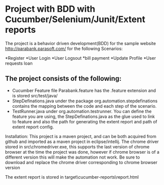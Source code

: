 Project with BDD with Cucumber/Selenium/Junit/Extent reports
=================

The project is a behavior driven development(BDD) for the sample website http://parabank.parasoft.com/ for the following Scenarios:


*Register
*User Login
*User Logsout
*bill payment
*Update Profile
*User requests loan

The project consists of the following:
--------------------------------------
* Cucumber Feature file Parabank.feature  has the .feature extension and is stored src/test/java/
* StepDefinations.java under the package org.automation.stepdefinations contains the mapping between the code and each step of the scenario.
* TestRunner.java under org.automation.testrunner. You can define the feature you are using, the StepDefinations.java as the glue used to link to feature and also the path for generating the extent report and path of extent report config.

Installation:
This project is a maven project, and can be both acquired from github and imported as a maven project in eclipse/intellij. The chrome driver stored in src\chromedriver.exe, this supports the last version of chrome browser at the time the project was done, however if chrome browser is of a different version this will make the automation not work. Be sure to download and replace the chrome driver corresponding to chrome browser version

The extent report is stored in target\cucumber-reports\report.html
